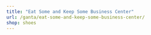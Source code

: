 ```yaml
---
title: "Eat Some and Keep Some Business Center"
url: /ganta/eat-some-and-keep-some-business-center/
shop: shoes
---
```

